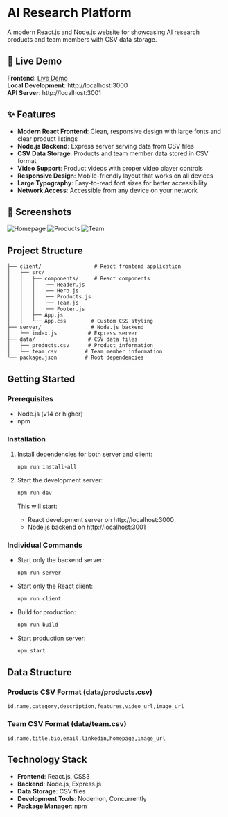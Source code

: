 # AI Research Platform

A modern React.js and Node.js website for showcasing AI research products and team members with CSV data storage.

## 🚀 Live Demo

**Frontend**: [Live Demo](https://ly12345680.github.io/ai-research-web/)  
**Local Development**: http://localhost:3000  
**API Server**: http://localhost:3001

## ✨ Features

- **Modern React Frontend**: Clean, responsive design with large fonts and clear product listings
- **Node.js Backend**: Express server serving data from CSV files
- **CSV Data Storage**: Products and team member data stored in CSV format
- **Video Support**: Product videos with proper video player controls
- **Responsive Design**: Mobile-friendly layout that works on all devices
- **Large Typography**: Easy-to-read font sizes for better accessibility
- **Network Access**: Accessible from any device on your network

## 📸 Screenshots

![Homepage](https://via.placeholder.com/800x400?text=AI+Research+Platform+Homepage)
![Products](https://via.placeholder.com/800x400?text=Products+Section)
![Team](https://via.placeholder.com/800x400?text=Team+Section)

## Project Structure

```
├── client/                 # React frontend application
│   ├── src/
│   │   ├── components/     # React components
│   │   │   ├── Header.js
│   │   │   ├── Hero.js
│   │   │   ├── Products.js
│   │   │   ├── Team.js
│   │   │   └── Footer.js
│   │   ├── App.js
│   │   └── App.css        # Custom CSS styling
├── server/                # Node.js backend
│   └── index.js          # Express server
├── data/                 # CSV data files
│   ├── products.csv      # Product information
│   └── team.csv         # Team member information
└── package.json         # Root dependencies
```

## Getting Started

### Prerequisites

- Node.js (v14 or higher)
- npm

### Installation

1. Install dependencies for both server and client:
   ```bash
   npm run install-all
   ```

2. Start the development server:
   ```bash
   npm run dev
   ```

   This will start:
   - React development server on http://localhost:3000
   - Node.js backend on http://localhost:3001

### Individual Commands

- Start only the backend server:
  ```bash
  npm run server
  ```

- Start only the React client:
  ```bash
  npm run client
  ```

- Build for production:
  ```bash
  npm run build
  ```

- Start production server:
  ```bash
  npm start
  ```

## Data Structure

### Products CSV Format (data/products.csv)
```csv
id,name,category,description,features,video_url,image_url
```

### Team CSV Format (data/team.csv)
```csv
id,name,title,bio,email,linkedin,homepage,image_url
```


## Technology Stack

- **Frontend**: React.js, CSS3
- **Backend**: Node.js, Express.js
- **Data Storage**: CSV files
- **Development Tools**: Nodemon, Concurrently
- **Package Manager**: npm
